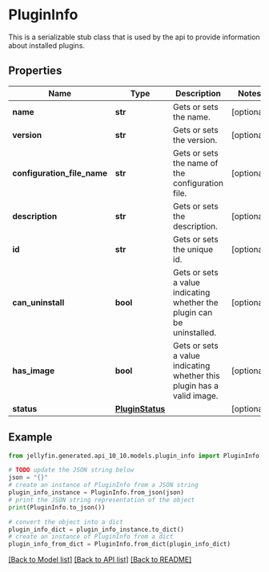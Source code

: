 # PluginInfo

This is a serializable stub class that is used by the api to provide information about installed plugins.

## Properties

Name | Type | Description | Notes
------------ | ------------- | ------------- | -------------
**name** | **str** | Gets or sets the name. | [optional] 
**version** | **str** | Gets or sets the version. | [optional] 
**configuration_file_name** | **str** | Gets or sets the name of the configuration file. | [optional] 
**description** | **str** | Gets or sets the description. | [optional] 
**id** | **str** | Gets or sets the unique id. | [optional] 
**can_uninstall** | **bool** | Gets or sets a value indicating whether the plugin can be uninstalled. | [optional] 
**has_image** | **bool** | Gets or sets a value indicating whether this plugin has a valid image. | [optional] 
**status** | [**PluginStatus**](PluginStatus.md) |  | [optional] 

## Example

```python
from jellyfin.generated.api_10_10.models.plugin_info import PluginInfo

# TODO update the JSON string below
json = "{}"
# create an instance of PluginInfo from a JSON string
plugin_info_instance = PluginInfo.from_json(json)
# print the JSON string representation of the object
print(PluginInfo.to_json())

# convert the object into a dict
plugin_info_dict = plugin_info_instance.to_dict()
# create an instance of PluginInfo from a dict
plugin_info_from_dict = PluginInfo.from_dict(plugin_info_dict)
```
[[Back to Model list]](../README.md#documentation-for-models) [[Back to API list]](../README.md#documentation-for-api-endpoints) [[Back to README]](../README.md)


